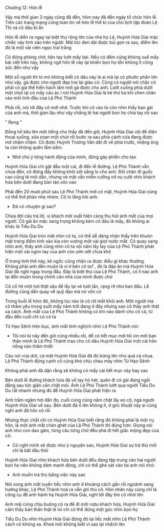 




Chương 12: Hôn lễ

Vậy mà thời gian 3 ngày cũng đã đến, hôm nay đã đến ngày tổ chức hôn lễ. Trên các trang mạng cũng loan tin về hôn lễ thế kỉ của chủ tịch tập đoàn Lệ Thị và cô dâu bí ẩn

Hôn lễ diễn ra ngay tại biệt thự rộng lớn của nhà họ Lệ, Huỳnh Hứa Giai mặc chiếc váy tinh xảo trên người. Mái tóc đen dài được búi gọn ra sau, điểm lên đó là một vài viên ngọc trai trắng

Cô đứng phòng chờ, tiện tay lướt mấy bài. Nếu có đếm cũng không xuể mấy bài viết trên này, không ngờ hôn lễ này lại khiến bọn họ tốn không ít công sức đến như vậy

Một số người thì tò mò không biết cô dâu này là ai mà lại có phước phần lớn như vậy, gả được cho người đẹp trai lại giàu có. Cũng có người nói chắc cô phải có gia thế hiển hách lắm mới gả được cho anh. Lướt xuống phía dưới một chút lại có mấy câu ác í nói Huỳnh Hứa Giai là kẻ thứ ba khi chen chân vào mối tình đầu của Lệ Phó Thành

Phải rồi, nói tới đây cô mới nhớ. Trước khi cô vào tù còn nhìn thấy bạn gái của anh mà, thời gian lâu như vậy chẳng lẽ hai người bọn họ chia tay rồi sao

" Reng "


Đồng hồ kêu lên một tiếng cho thấy đã đến giờ, Huỳnh Hứa Giai vội để điện thoại xuống, sửa soạn một chút rồi bước ra sau phía cánh cửa đang được mở chầm chậm. Cô được Huỳnh Trương Văn dắt đi về phía trước, miệng ông ta còn không quên lẩm bẩm:

- Nhớ chú ý từng hành động của mình, đừng gây phiền cho tao

Huỳnh Hứa Giai chỉ gật đầu một cái, đi đến lễ đường. Lệ Phó Thành vẫn chưa đến, cô đứng đấy không khỏi sốt sắng lo cho anh. Đôi chân đi guốc cao cũng tê mỏi dần, nhưng vẻ mặt vẫn miễn cưỡng nở nụ cười nhìn khách hứa bên dưới đang bàn tán xôn xao

Phải đến 20 mươi phút sau Lệ Phó Thành mới có mặt, Huỳnh Hứa Giai cũng có thể thở phào nhẹ nhõm. Cô lo lắng hỏi anh:

- Đã có chuyện gì sao?

Chưa đợi câu trả lời, vị khách mời xuất hiện càng thu hút ánh mắt của mọi người. Cô gái ăn mặc sang trọng không kém cô dâu là mấy, đó không ai khác là Tiểu Du Du

Huỳnh Hứa Giai tròn mắt nhìn cô ta, có thể dễ dàng nhận thấy trên khuôn mặt trang điểm tinh xảo kia còn vương một vài giọt nước mắt. Cô quay sang nhìn anh, thấy anh cũng nhìn cô ta vội nắm lấy tay của Lệ Phó Thành phát hiện một vài ngón tay của anh còn ươn ướt chưa khô

Ở trong tình thế này, kẻ ngốc cũng nhận ra được điều gì khác thường. Không phải anh đến muộn là vì ở bên cô ta? , đó là đáp án mà Huỳnh Hứa Giai đã nghĩ ngay trong đầu. Đây là biệt thự của Lệ Phó Thành, có lí nào anh lại đến muộn trong chính căn nhà của mình được chứ

Cô cố hít một hơi thật sâu để lấy lại vẻ tươi tắn, rạng rỡ như ban đầu. Lễ đường cũng dần quay về quỹ đạo mà nó vốn có


Trong buổi lễ hôm đó, không lúc nào là cô rời mắt khỏi anh. Một người mà cô thầm yêu trong suốt mấy năm trời đang ở đây nhưng sao cô thấy anh thật xa cách. Ánh mắt của Lệ Phó Thành không có khi nào dành cho cô cả, từ đầu đến cuối chỉ có cô ta

Từ Hạo Sênh trên bục, ánh mắt tinh nghịch nhìn Lệ Phó Thành nói:

- Tôi nói từ nãy đến giờ cũng nhiều rồi, để có tiết mục mới tôi xin mời bạn thân mình là Lệ Phó Thành trao cho cô dâu Huỳnh Hứa Giai một cái hôn nồng nàn thắm thiết

Câu nói vừa dứt, cả mặt Huỳnh Hứa Giai đã đỏ bừng lên như quả cà chua. Lệ Phó Thành đứng cạnh cô cũng khó chịu chau mày nhìn Từ Hạo Sênh

Không phải anh đã dặn rằng sẽ không có mấy cái tiết mục này hay sao

Bên dưới lễ đường khách hứa đã vỗ tay hò hét, quên đi cô gái đang ngồi đằng sau tức giận cắn chặt môi. Ánh Lệ Phó Thành lướt qua người Tiểu Du Du rất nhanh nhưng đủ để Huỳnh Hứa Giai phát hiện ra

Anh trầm ngâm hơi đắn đo, cuối cùng cũng nắm chặt lấy eo cô, ngả người Huỳnh Hứa Giai về sau. Bên dưới đã ồ lên không ít, ở góc khuất này ai cũng nghĩ anh đã hôn cô rồi

Nhưng thực chất chỉ có Huỳnh Hứa Giai biết rằng đó không phải là một nụ hôn, là một ánh mắt chán ghét của Lệ Phó Thành thì đúng hơn. Giọng nói anh như con dao găm, từng câu từng chữ đều phá đi hết giấc mộng đẹp của cô:

- Cô nghĩ mình sẽ được như ý nguyện sao, Huỳnh Hứa Giai sự trả thù mới chỉ là bắt đầu thôi

Huỳnh Hứa Giai nhìn khách hứa bên dưới đều đang tập trung vào hai người bọn họ nên không dám manh động, chỉ có thể ghé sát vào tai anh nói nhỏ:

- Anh muốn trả thù bằng việc này sao

Nói xong ánh mắt luyến tiếc nhìn anh ở khoảng cách gần rồi ngoảnh sang hướng khác, Lệ Phó Thành hoá ra vẫn ghi thù cô. Hôn nhân này cũng chỉ là công cụ để anh hành hạ Huỳnh Hứa Giai, nghĩ tới đây tim cô nhói lên

Anh mãi cũng chịu buông cô ra để đi mời rượu khách hứa, Huỳnh Hứa Giai cảm thấy bản thân thật lẻ loi chỉ có thể đứng một góc nhìn bọn họ

Tiểu Du Du nhìn Huỳnh Hứa Giai đứng đó lại liếc mắt nhìn Lệ Phó Thành cách cô không xa. Khoé môi không biết vì sao lại nhếch lên




